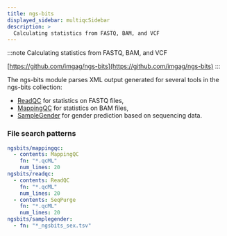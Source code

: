 ```yaml
---
title: ngs-bits
displayed_sidebar: multiqcSidebar
description: >
  Calculating statistics from FASTQ, BAM, and VCF
---
```


<!--
~~~~~ DO NOT EDIT ~~~~~
This file is autogenerated from the MultiQC module python docstring.
Do not edit the markdown, it will be overwritten.

File path for the source of this content: multiqc/modules/ngsbits/ngsbits.py
~~~~~~~~~~~~~~~~~~~~~~~
-->

:::note
Calculating statistics from FASTQ, BAM, and VCF

[https://github.com/imgag/ngs-bits](https://github.com/imgag/ngs-bits)
:::

The ngs-bits module parses XML output generated for several tools in the ngs-bits collection:

- [ReadQC](https://github.com/imgag/ngs-bits/blob/master/doc/tools/ReadQC.md) for statistics on FASTQ files,
- [MappingQC](https://github.com/imgag/ngs-bits/blob/master/doc/tools/MappingQC.md) for statistics on BAM files,
- [SampleGender](https://github.com/imgag/ngs-bits/blob/master/doc/tools/SampleGender.md) for gender prediction based on sequencing data.

### File search patterns

```yaml
ngsbits/mappingqc:
  - contents: MappingQC
    fn: "*.qcML"
    num_lines: 20
ngsbits/readqc:
  - contents: ReadQC
    fn: "*.qcML"
    num_lines: 20
  - contents: SeqPurge
    fn: "*.qcML"
    num_lines: 20
ngsbits/samplegender:
  - fn: "*_ngsbits_sex.tsv"
```
